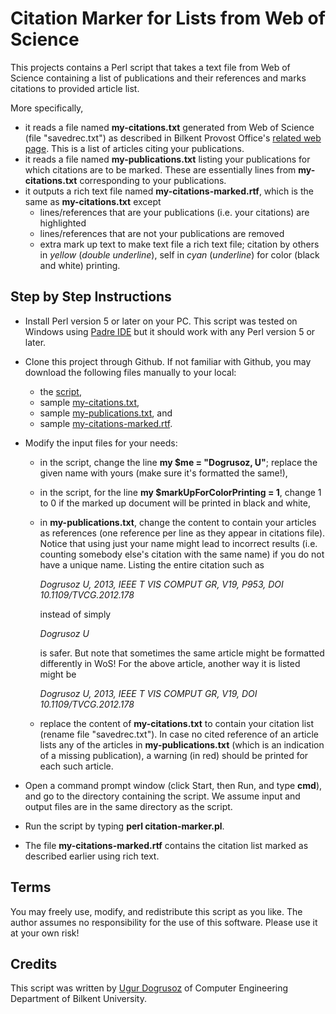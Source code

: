 # Citation Marker for Lists from Web of Science

This projects contains a Perl script that takes a text file from Web of Science containing a list of publications and 
their references and marks citations to provided article list.

More specifically,
- it reads a file named **my-citations.txt** generated from Web of Science (file "savedrec.txt") as described in Bilkent Provost Office's [related
web page](http://w3.bilkent.edu.tr/bilkent/annual-faculty-survey/). This is a list of articles citing your publications.
- it reads a file named **my-publications.txt** listing your publications for which citations are to be marked. These are essentially lines from **my-citations.txt** corresponding to your publications.
- it outputs a rich text file named **my-citations-marked.rtf**, which is the same as **my-citations.txt** except
    * lines/references that are your publications (i.e. your citations) are highlighted
    * lines/references that are not your publications are removed
    * extra mark up text to make text file a rich text file; citation by others in *yellow* (*double underline*), self in *cyan* (*underline*) for color (black and white) printing.

## Step by Step Instructions

- Install Perl version 5 or later on your PC. This script was tested on Windows using [Padre IDE](http://padre.perlide.org/) 
but it should work with any Perl version 5 or later.

- Clone this project through Github. If not familiar with Github, you may download the following files manually to your local:
    * the [script](https://raw.githubusercontent.com/ugurdogrusoz/WoS-citation-marker/master/citation-marker.pl),
    * sample [my-citations.txt](https://raw.githubusercontent.com/ugurdogrusoz/WoS-citation-marker/master/my-citations.txt),
    * sample [my-publications.txt](https://raw.githubusercontent.com/ugurdogrusoz/WoS-citation-marker/master/my-publications.txt), and
    * sample [my-citations-marked.rtf](https://raw.githubusercontent.com/ugurdogrusoz/WoS-citation-marker/master/my-citations-marked.rtf).
    
- Modify the input files for your needs:
    * in the script, change the line **my $me = "Dogrusoz, U"**; replace the given name with yours (make sure it's formatted the same!),
    * in the script, for the line **my $markUpForColorPrinting = 1**, change 1 to 0 if the marked up document will be printed in black and white,
    * in **my-publications.txt**, change the content to contain your articles as references (one reference per line as they
    appear in citations file). Notice that using just your name might lead to incorrect results (i.e. counting somebody else's citation with the same name) if you do not have a unique name. 
    Listing the entire citation such as
    
      *Dogrusoz U, 2013, IEEE T VIS COMPUT GR, V19, P953, DOI 10.1109/TVCG.2012.178* 
      
      instead of simply
      
      *Dogrusoz U*
      
      is safer. But note that sometimes the same article might be formatted differently in WoS! For the above article, another way it is listed might be
      
      *Dogrusoz U, 2013, IEEE T VIS COMPUT GR, V19, DOI 10.1109/TVCG.2012.178*
      
    * replace the content of **my-citations.txt** to contain your citation list (rename file "savedrec.txt"). In case no cited reference of an article lists any of the articles in **my-publications.txt** (which is an indication of a missing publication), a warning (in red) should be printed for each such article.

- Open a command prompt window (click Start, then Run, and type **cmd**), and go to the directory containing the script. We
assume input and output files are in the same directory as the script.

- Run the script by typing **perl citation-marker.pl**.

- The file **my-citations-marked.rtf** contains the citation list marked as described earlier using rich text.

## Terms

You may freely use, modify, and redistribute this script as you like. The author assumes no responsibility for the use of this 
software. Please use it at your own risk!

## Credits

This script was written by [Ugur Dogrusoz](http://www.cs.bilkent.edu.tr/~ugur/) of Computer Engineering Department of Bilkent University.
